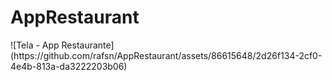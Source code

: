 # AppRestaurant

<div>
  ![Tela - App Restaurante](https://github.com/rafsn/AppRestaurant/assets/86615648/2d26f134-2cf0-4e4b-813a-da3222203b06)
</div>

